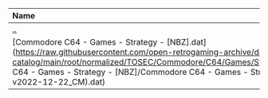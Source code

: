 |Name|Size|
|:---|---:|
|[..](../index.html)|DIR|
|[Commodore C64 - Games - Strategy - [NBZ].dat](https://raw.githubusercontent.com/open-retrogaming-archive/dat-catalog/main/root/normalized/TOSEC/Commodore/C64/Games/Strategy/[NBZ]/Commodore C64 - Games - Strategy - [NBZ]/Commodore C64 - Games - Strategy - [NBZ] (TOSEC-v2022-12-22_CM).dat)|40059|
